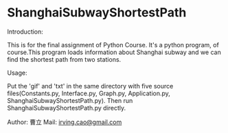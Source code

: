 # ShanghaiSubwayShortestPath
Introduction:

  This is for the final assignment of Python Course. It's a python program, of course.This program loads information about Shanghai subway and we can find the shortest path from two stations.
  
Usage:

  Put the 'gif' and 'txt' in the same directory with five source files(Constants.py, Interface.py, Graph.py, Application.py, ShanghaiSubwayShortestPath.py). Then run ShanghaiSubwayShortestPath.py directly.
  
  Author: 曹立
  Mail: irving.cao@gmail.com
